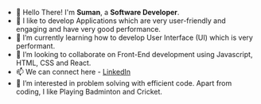 - 👋 Hello There! I'm **Suman**, a **Software Developer**.
- 💞️ I like to develop Applications which are very user-friendly and engaging and have very good performance.
- 🌱 I’m currently learning how to develop User Interface (UI) which is very performant.
- 💞️ I’m looking to collaborate on Front-End development using Javascript, HTML, CSS and React.
- 📫 We can connect here - [LinkedIn](https://www.linkedin.com/in/suman-das-a0586810a/)
- 👀 I’m interested in problem solving with efficient code. Apart from coding, I like Playing Badminton and Cricket.

<!---
shanugit/shanugit is a ✨ special ✨ repository because its `README.md` (this file) appears on your GitHub profile.
You can click the Preview link to take a look at your changes.
--->

